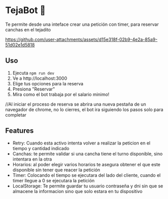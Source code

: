 # TejaBot 🤖

Te permite desde una inteface crear una petición con timer, para reservar canchas en el tejadito

https://github.com/user-attachments/assets/d15e318f-02b9-4e2a-85a9-51d02e1d5818

## Uso

1. Ejecuta `npm run dev` 
2. Ve a http://localhost:3000
3. Elige tus opciones para la reserva
4. Presiona "Reservar"
5. Mira como el bot trabaja por el salario minimo!

//Al iniciar el proceso de reserva se abrira una nueva pestaña de un navegador de chrome, no lo cierres, el bot ira siguiendo los pasos solo para completar
## Features

- Retry: Cuando esta activo intenta volver a realizar la peticion en el tiempo y cantidad indicado
- Canchas: te permite validar si una cancha tiene el turno disponible, sino intentara en la otra
- Horarios: al poder elegir varios horarios te asegura obtener el que este disponible sin tener que reacer la petición
- Timer: Colocando el tiempo se ejecutara del lado del cliente, cuando el timer llegue a 0 se ejecutara la petición
- LocalStorage: Te permite guardar tu usuario contraseña y dni sin que se almacene la informacion sino que solo estara en tu dispositivo
